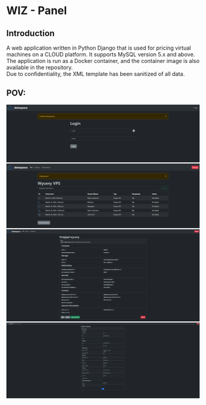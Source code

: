 # WIZ - Panel
## Introduction
A web application written in Python Django that is used for pricing virtual machines on a CLOUD platform. It supports MySQL version 5.x and above. The application is run as a Docker container, and the container image is also available in the repository. \
Due to confidentiality, the XML template has been sanitized of all data.

## POV:
![Logout](./0.PNG)
![Logout](./1.PNG)
![Logout](./2.PNG)
![Logout](./3.PNG)
